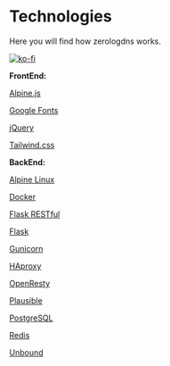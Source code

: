 # Technologies
Here you will find how zerologdns works.

[![ko-fi](https://ko-fi.com/img/githubbutton_sm.svg)](https://ko-fi.com/I3I5BWJ0K)


**FrontEnd:**

[Alpine.js](https://alpinejs.dev/)

[Google Fonts](https://fonts.google.com/)

[jQuery](https://jquery.com/)

[Tailwind.css](https://tailwindcss.com/)

**BackEnd:**

[Alpine Linux](https://github.com/alpinelinux)

[Docker](https://www.docker.com/)

[Flask RESTful](https://flask-restful.readthedocs.io/en/latest/)

[Flask](https://pypi.org/project/Flask/)

[Gunicorn](https://github.com/benoitc/gunicorn)

[HAproxy](https://github.com/haproxy/haproxy)

[OpenResty](https://github.com/openresty/)

[Plausible](https://github.com/plausible/)

[PostgreSQL](https://github.com/postgres)

[Redis](https://github.com/redis)

[Unbound](https://github.com/NLnetLabs/unbound)
